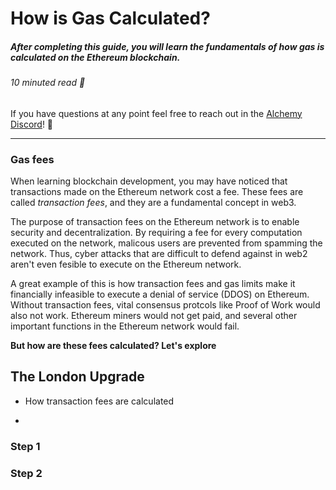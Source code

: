 # How is Gas Calculated? 
##### After completing this guide, you will learn the fundamentals of how gas is calculated on the Ethereum blockchain. 
###### 10 minuted read 📖

If you have questions at any point feel free to reach out in the [Alchemy Discord](https://discord.com/invite/mMGsVgd)! 🚀

_______
### Gas fees

When learning blockchain development, you may have noticed that transactions made on the Ethereum network cost a fee. These fees are called *transaction fees*, and they are a fundamental concept in web3.

The purpose of transaction fees on the Ethereum network is to enable security and decentralization. By requiring a fee for every computation executed on the network, malicous users are prevented from spamming the network. Thus, cyber attacks that are difficult to defend against in web2 aren't even fesible to execute on the Ethereum network. 

A great example of this is how transaction fees and gas limits make it financially infeasible to execute a denial of service (DDOS) on Ethereum. Without transaction fees, vital consensus protcols like Proof of Work would also not work. Ethereum miners would not get paid, and several other important functions in the Ethereum network would fail. 

**But how are these fees calculated? Let's explore**



## The London Upgrade



* How transaction fees are calculated


* 

### Step 1

### Step 2
